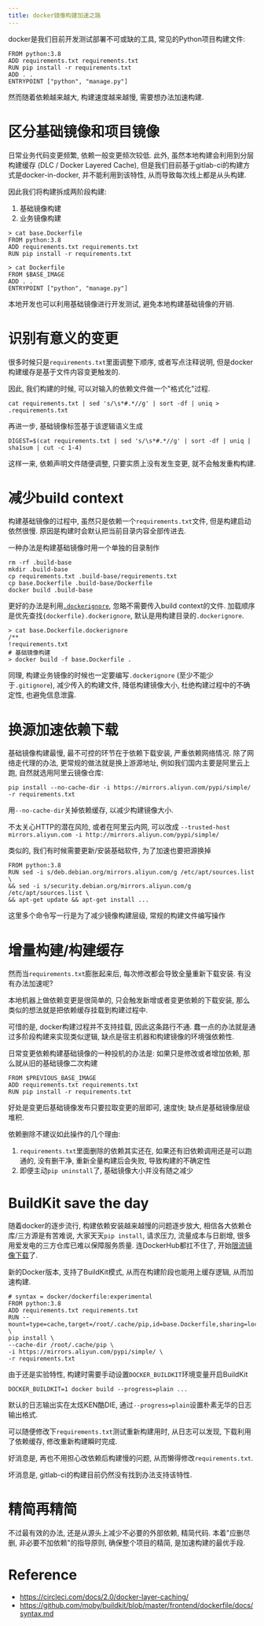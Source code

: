 ```yaml
---
title: docker镜像构建加速之路
---
```


docker是我们目前开发测试部署不可或缺的工具, 常见的Python项目构建文件:

```
FROM python:3.8
ADD requirements.txt requirements.txt
RUN pip install -r requirements.txt
ADD . .
ENTRYPOINT ["python", "manage.py"]
```

然而随着依赖越来越大, 构建速度越来越慢, 需要想办法加速构建.

# 区分基础镜像和项目镜像

日常业务代码变更频繁, 依赖一般变更频次较低.
此外, 虽然本地构建会利用到分层构建缓存 (DLC / Docker Layered Cache), 但是我们目前基于gitlab-ci的构建方式是docker-in-docker, 并不能利用到该特性,
从而导致每次线上都是从头构建.

因此我们将构建拆成两阶段构建:

1. 基础镜像构建
2. 业务镜像构建

```
> cat base.Dockerfile
FROM python:3.8
ADD requirements.txt requirements.txt
RUN pip install -r requirements.txt

> cat Dockerfile
FROM $BASE_IMAGE
ADD . .
ENTRYPOINT ["python", "manage.py"]
```

本地开发也可以利用基础镜像进行开发测试, 避免本地构建基础镜像的开销.

# 识别有意义的变更

很多时候只是`requirements.txt`里面调整下顺序, 或者写点注释说明, 但是docker构建缓存是基于文件内容变更触发的.

因此, 我们构建的时候, 可以对输入的依赖文件做一个"格式化"过程.

`cat requirements.txt | sed 's/\s*#.*//g' | sort -df | uniq > .requirements.txt`

再进一步, 基础镜像标签基于该逻辑语义生成

`DIGEST=$(cat requirements.txt | sed 's/\s*#.*//g' | sort -df | uniq | sha1sum | cut -c 1-4)`

这样一来, 依赖声明文件随便调整, 只要实质上没有发生变更, 就不会触发重构构建.

# 减少build context

构建基础镜像的过程中, 虽然只是依赖一个`requirements.txt`文件, 但是构建启动依然很慢. 原因是构建时会默认把当前目录内容全部传进去.

一种办法是构建基础镜像时用一个单独的目录制作

```
rm -rf .build-base
mkdir .build-base
cp requirements.txt .build-base/requirements.txt
cp base.Dockerfile .build-base/Dockerfile
docker build .build-base
```

更好的办法是利用[`.dockerignore`](https://docs.docker.com/engine/reference/builder/#dockerignore-file),
忽略不需要传入build context的文件. 加载顺序是优先查找`{dockerfile}.dockerignore`, 默认是用构建目录的`.dockerignore`.

```
> cat base.Dockerfile.dockerignore
/**
!requirements.txt
# 基础镜像构建
> docker build -f base.Dockerfile .
```

同理, 构建业务镜像的时候也一定要编写`.dockerignore` (至少不能少于`.gitignore`),
减少传入的构建文件, 降低构建镜像大小, 杜绝构建过程中的不确定性, 也避免信息泄露.

# 换源加速依赖下载

基础镜像构建最慢, 最不可控的环节在于依赖下载安装, 严重依赖网络情况.
除了网络走代理的办法, 更常规的做法就是换上游源地址, 例如我们国内主要是阿里云上跑, 自然就选用阿里云镜像仓库:

```
pip install --no-cache-dir -i https://mirrors.aliyun.com/pypi/simple/ -r requirements.txt
```

用`--no-cache-dir`关掉依赖缓存, 以减少构建镜像大小.

不太关心HTTP的潜在风险, 或者在阿里云内网, 可以改成 `--trusted-host mirrors.aliyun.com -i http://mirrors.aliyun.com/pypi/simple/`

类似的, 我们有时候需要更新/安装基础软件, 为了加速也要把源换掉

```
FROM python:3.8
RUN sed -i s/deb.debian.org/mirrors.aliyun.com/g /etc/apt/sources.list \
&& sed -i s/security.debian.org/mirrors.aliyun.com/g /etc/apt/sources.list \
&& apt-get update && apt-get install ...
```

这里多个命令写一行是为了减少镜像构建层级, 常规的构建文件编写操作

# 增量构建/构建缓存

然而当`requirements.txt`膨胀起来后, 每次修改都会导致全量重新下载安装. 有没有办法加速呢?

本地机器上做依赖变更是很简单的, 只会触发新增或者变更依赖的下载安装, 那么类似的想法就是把依赖缓存挂载到构建过程中.

可惜的是, docker构建过程并不支持挂载, 因此这条路行不通.
蠢一点的办法就是通过多阶段构建来实现类似逻辑, 缺点是宿主机器和构建镜像的环境强依赖性.

日常变更依赖构建基础镜像的一种投机的办法是: 如果只是修改或者增加依赖, 那么就从旧的基础镜像二次构建

```
FROM $PREVIOUS_BASE_IMAGE
ADD requirements.txt requirements.txt
RUN pip install -r requirements.txt
```

好处是变更后基础镜像发布只要拉取变更的层即可, 速度快; 缺点是基础镜像层级堆积.

依赖删除不建议如此操作的几个理由:
1. `requirements.txt`里面删除的依赖其实还在, 如果还有旧依赖调用还是可以跑通的, 没有删干净, 重新全量构建后会失败, 导致构建的不确定性
2. 即便主动`pip uninstall`了, 基础镜像大小并没有随之减少  

# BuildKit save the day

随着docker的逐步流行, 构建依赖安装越来越慢的问题逐步放大, 相信各大依赖仓库/三方源是有苦难说, 大家天天`pip install`,
请求压力, 流量成本与日剧增, 很多用爱发电的三方仓库已难以保障服务质量.
连DockerHub都扛不住了, 开始[限流镜像下载](https://docs.docker.com/docker-hub/download-rate-limit/)了.

新的Docker版本, 支持了BuildKit模式, 从而在构建阶段也能用上缓存逻辑, 从而加速构建.

```
# syntax = docker/dockerfile:experimental
FROM python:3.8
ADD requirements.txt requirements.txt
RUN --mount=type=cache,target=/root/.cache/pip,id=base.Dockerfile,sharing=locked \
pip install \
--cache-dir /root/.cache/pip \
-i https://mirrors.aliyun.com/pypi/simple/ \
-r requirements.txt
```

由于还是实验特性, 构建时需要手动设置`DOCKER_BUILDKIT`环境变量开启BuildKit

```
DOCKER_BUILDKIT=1 docker build --progress=plain ...
```

默认的日志输出实在太炫KEN酷DIE, 通过`--progress=plain`设置朴素无华的日志输出格式.

可以随便修改下`requirements.txt`测试重新构建用时, 从日志可以发现, 下载利用了依赖缓存, 修改重新构建瞬时完成.

好消息是, 再也不用担心改依赖后构建慢的问题, 从而懒得修改`requirements.txt`.

坏消息是, gitlab-ci的构建目前仍然没有找到办法支持该特性.

# 精简再精简

不过最有效的办法, 还是从源头上减少不必要的外部依赖, 精简代码.
本着"应删尽删, 非必要不加依赖"的指导原则, 确保整个项目的精简, 是加速构建的最优手段.

# Reference

- <https://circleci.com/docs/2.0/docker-layer-caching/>
- <https://github.com/moby/buildkit/blob/master/frontend/dockerfile/docs/syntax.md>
